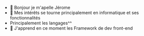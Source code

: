 - 👋 Bonjour je m'apelle Jérome
- 👀 Mes intérêts se tourne principalement en informatique et ses fonctionnalités
 - Principalement les langages^^
- 🌱 J'apprend en ce moment les Framework de dev front-end


<!---
Crazig60/Crazig60 is a ✨ special ✨ repository because its `README.md` (this file) appears on your GitHub profile.
You can click the Preview link to take a look at your changes.
--->

